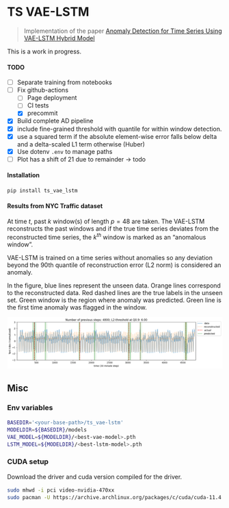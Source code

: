 # TS VAE-LSTM


> Implementation of the paper [Anomaly Detection for Time Series Using
> VAE-LSTM Hybrid Model](https://ieeexplore.ieee.org/document/9053558)

This is a work in progress.

#### TODO

- [ ] Separate training from notebooks
- [ ] Fix github-actions
  - [ ] Page deployment
  - [ ] CI tests
  - [x] precommit
- [x] Build complete AD pipeline
- [x] include fine-grained threshold with quantile for within window
  detection.
- [x] use a squared term if the absolute element-wise error falls below
  delta and a delta-scaled L1 term otherwise (Huber)
- [x] Use dotenv `.env` to manage paths
- [ ] Plot has a shift of 21 due to remainder -\> todo

<!-- WARNING: THIS FILE WAS AUTOGENERATED! DO NOT EDIT! -->

#### Installation

``` sh
pip install ts_vae_lstm
```

#### Results from NYC Traffic dataset

At time $t$, past $k$ window(s) of length $p=48$ are taken. The VAE-LSTM
reconstructs the past windows and if the true time series deviates from
the reconstructed time series, the $k^{th}$ window is marked as an
“anomalous window”.

VAE-LSTM is trained on a time series without anomalies so any deviation
beyond the 90th quantile of reconstruction error (L2 norm) is considered
an anomaly.

In the figure, blue lines represent the unseen data. Orange lines
correspond to the reconstructed data. Red dashed lines are the true
labels in the unseen set. Green window is the region where anomaly was
predicted. Green line is the first time anomaly was flagged in the
window.

![sample_data/result_granular.png](sample_data/result_granular.png)

## Misc

### Env variables

``` bash
BASEDIR='<your-base-path>/ts_vae-lstm'
MODELDIR=${BASEDIR}/models
VAE_MODEL=${MODELDIR}/<best-vae-model>.pth
LSTM_MODEL=${MODELDIR}/<best-lstm-model>.pth
```

### CUDA setup

Download the driver and cuda version compiled for the driver.

``` bash
sudo mhwd -i pci video-nvidia-470xx
sudo pacman -U https://archive.archlinux.org/packages/c/cuda/cuda-11.4.2-1-x86_64.pkg.tar.zst
```
